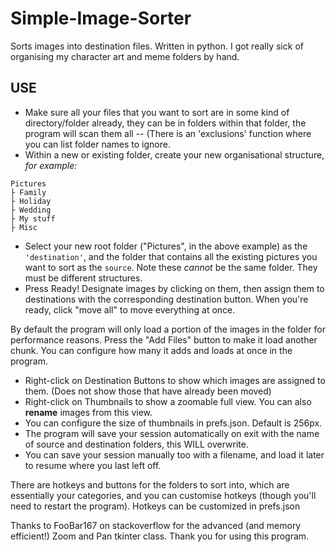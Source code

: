 # Simple-Image-Sorter
Sorts images into destination files. Written in python. I got really sick of organising my character art and meme folders by hand.

## USE
- Make sure all your files that you want to sort are in some kind of directory/folder already, they can be in folders within that folder, the program will scan them all
-- (There is an 'exclusions' function where you can list folder names to ignore.
- Within a new or existing folder, create your new organisational structure, _for example:_
```
Pictures
├ Family
├ Holiday
├ Wedding
├ My stuff
├ Misc
```
- Select your new root folder ("Pictures", in the above example) as the ``'destination'``, and the folder that contains all the existing pictures you want to sort as the ``source``. Note these *cannot* be the same folder. They must be different structures.
- Press Ready!
Designate images by clicking on them, then assign them to destinations with the corresponding destination button. When you're ready, click "move all" to move everything at once.

By default the program will only load a portion of the images in the folder for performance reasons. Press the "Add Files" button to make it load another chunk. You can configure how many it adds and loads at once in the program.  
- Right-click on Destination Buttons to show which images are assigned to them. (Does not show those that have already been moved)  
- Right-click on Thumbnails to show a zoomable full view. You can also **rename** images from this view.  
- You can configure the size of thumbnails in prefs.json. Default is 256px.
- The program will save your session automatically on exit with the name of source and destination folders, this WILL overwrite.
- You can save your session manually too with a filename, and load it later to resume where you last left off.

There are hotkeys and buttons for the folders to sort into, which are essentially your categories, and you can customise hotkeys (though you'll need to restart the program). Hotkeys can be customized in prefs.json

Thanks to FooBar167 on stackoverflow for the advanced (and memory efficient!) Zoom and Pan tkinter class. Thank you for using this program.
